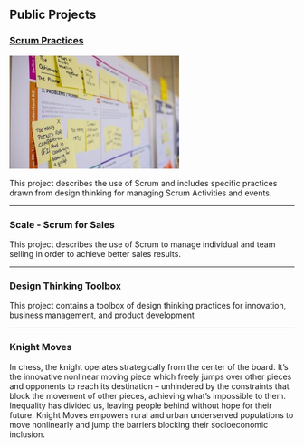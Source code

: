 ## Public Projects
### **[Scrum Practices](https://github.com/200Meters/Scrum-Practices/wiki)**
![Scrum](https://github.com/200Meters/200Meters.github.io/blob/master/assets/daria-nepriakhina-zoCDWPuiRuA-unsplash.jpg)

This project describes the use of Scrum and includes specific practices drawn from design thinking for managing Scrum Activities and events.
* * *
### **Scale - Scrum for Sales**
This project describes the use of Scrum to manage individual and team selling in order to achieve better sales results.
* * *
### **Design Thinking Toolbox**
This project contains a toolbox of design thinking practices for innovation, business management, and product development
* * *
### **Knight Moves**
In chess, the knight operates strategically from the center of the board. It’s the innovative nonlinear moving piece which freely jumps over other pieces and opponents to reach its destination – unhindered by the constraints that block the movement of other pieces, achieving what’s impossible to them. Inequality has divided us, leaving people behind without hope for their future. Knight Moves empowers rural and urban underserved populations to move nonlinearly and jump the barriers blocking their socioeconomic inclusion.
